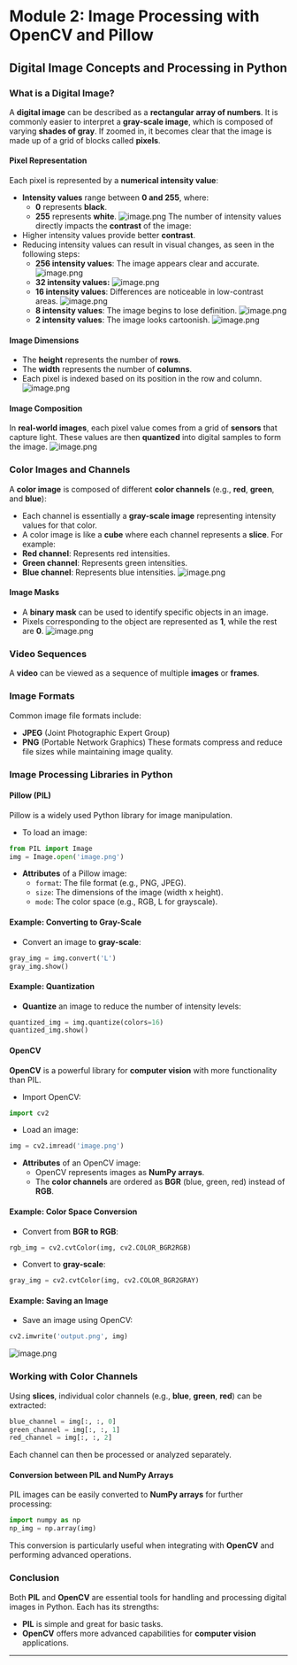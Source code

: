

# Module 2: Image Processing with OpenCV and Pillow
## Digital Image Concepts and Processing in Python
### What is a Digital Image?
A **digital image** can be described as a **rectangular array of numbers**. It is commonly easier to interpret a **gray-scale image**, which is composed of varying **shades of gray**. If zoomed in, it becomes clear that the image is made up of a grid of blocks called **pixels**.
#### Pixel Representation
Each pixel is represented by a **numerical intensity value**:
- **Intensity values** range between **0 and 255**, where:
	- **0** represents **black**.
	- **255** represents **white**.
![image.png](https://prod-files-secure.s3.us-west-2.amazonaws.com/03e82b26-cccb-4906-bb56-adabcbdc0655/fa1bb4aa-313a-44c2-a7b3-7fa4a8432b08/image.png?X-Amz-Algorithm=AWS4-HMAC-SHA256&X-Amz-Content-Sha256=UNSIGNED-PAYLOAD&X-Amz-Credential=ASIAZI2LB4662Z4G3VAG%2F20250206%2Fus-west-2%2Fs3%2Faws4_request&X-Amz-Date=20250206T122953Z&X-Amz-Expires=3600&X-Amz-Security-Token=IQoJb3JpZ2luX2VjEEQaCXVzLXdlc3QtMiJHMEUCIBPSOkxEKrxPPpYb0zm9DYvwOi70JWOiIMuoy%2FrLmUOrAiEA2rw7BiLmT7oUZAWk5ih%2BoE1s652x%2F5cKe7%2BQxfP%2Buygq%2FwMIXRAAGgw2Mzc0MjMxODM4MDUiDArs%2FGrA0aPnqvBXsSrcA%2BCkGNfv%2B3pzIk1V%2FHWt5Sai3Xk4i6DDZ9OUg%2BN6Xtn9mwk1ie1iU6uyRPRyv%2FduMrPrzK1QVGm5IW2E5i48Z4O7pW7RoGzr0oUcPti0XW%2FEEg36kCMdn2aWVctD2MWcr%2BK03lwzp1flipCZX0AHmVlVMedtH0Zxn3CKjVlEgsx5dGlmrARRMLlkrPzx6DJX39muNn28HQQWoRmb9tXTc0g1V4HVa8IXL3ilqSoeUr%2B9mQGKgmK%2Fyd5SVE6BaCvlpAU9g2DO%2F09pzm3OxNVhdyENVKaY2868a0UUcD2Q3V2KvB%2BjCw5ersF6S%2FYtSS1clUKsgg6%2BkdbN3JvjgXUWDbem%2FJ2kVLx9DlaHcpWfOnMD%2FCW8lzKta1F8WWDWdWfrXfU05dw5eTIIm8U3RzJkw674AA1C3aRXTsvKcIULHBdq88umEfrHxn6e9LV%2BAZgvv5ZieCR9OBx2bz1aFsGVm30xa8uxt5muF2pWvP3yaw82PX0OfqDKNbHvKlGPu3tCp8ml6QHC5TwKpal4GprSIvrjqeUQnRd5EQZXGav0mkHvX%2FJusVME3F2cWugVFehbRyX5ioNwYVj%2Bl7N5AaF3e3VxmbiobKBwM1fsJCPlAOh7FKasFoXIcbfwh3QdMPbDkr0GOqUBEKboH8vfTLMDgRWcvWSFXFm7W6p6RUMTjxLl6n6mC%2Bd1hQfToXUF2g2T0cZG6Syd%2FjkT9x%2Baq0sPTCDKqBuWdmZOEFBTWHUVqFF%2B2jlj0pXbZs%2B%2FYeqLMr2o2AGUggZB1tqQIZ3tCjMIjLmGZArmfdxo9r2dWGcuVFJOl2I981AOMZp2zZGtf20fy2IdU4Yf%2F6RRdoM6xKR4cFiIbiAiDTRlhdtL&X-Amz-Signature=b6c48e4c026951a987cae5a5085327e9f1e427f7cd836759bc255fd9302a3e0d&X-Amz-SignedHeaders=host&x-id=GetObject)
The number of intensity values directly impacts the **contrast** of the image:
- Higher intensity values provide better **contrast**.
- Reducing intensity values can result in visual changes, as seen in the following steps:
	- **256 intensity values**: The image appears clear and accurate.
![image.png](https://prod-files-secure.s3.us-west-2.amazonaws.com/03e82b26-cccb-4906-bb56-adabcbdc0655/0de7dfb4-99dc-4b87-8932-5165b3c3b775/image.png?X-Amz-Algorithm=AWS4-HMAC-SHA256&X-Amz-Content-Sha256=UNSIGNED-PAYLOAD&X-Amz-Credential=ASIAZI2LB466TTPTYKJS%2F20250206%2Fus-west-2%2Fs3%2Faws4_request&X-Amz-Date=20250206T122953Z&X-Amz-Expires=3600&X-Amz-Security-Token=IQoJb3JpZ2luX2VjEEQaCXVzLXdlc3QtMiJHMEUCIQC0LFPBn%2BRAXRhd3ru5GKLMTxG0bkOZ5LyaQ6kx1YN2GgIgATjEt9GEswBCXX3KpC463jNF8DV9%2FUnaheMATY4ueXQq%2FwMIXRAAGgw2Mzc0MjMxODM4MDUiDHEMnCn%2B55mpR7tXXircA209%2BwMxXtoC8gMfZczdm5eLkhXCdHtSF6wnIBj9L2uJFDDhyK4axO1Uqd%2Fu3XEpCliJ80a%2BFYOde9o89yFGyK3igwXSWpyM0XbwNM%2BRaUGt%2BJU7H4EUh6upuDjhhwoeSvwcYTtRM5%2BTzbEvWdmmZw9Z01dJIqEa2TXNrb5CUNU115MqsZ8NzFi%2BlgoxxuMH0WM%2BUgkHHt4iKqjYZT3imKHcLwo2pToCRuTcH6jphqHLO%2FTRJAuk17BoFkpDXrsOCo5Zr2fmDUnCOq0bISHSt1g5xYbE3wUgNPp6WBoCWDE0po6plsuBUUaqubgKt4yWe8x0H6pqO9pgotMu%2Bd45AOy9bcIUkJ66U5oCCN5RjoQw%2F1a%2FCnY84Msup8n71Qh70kdiAm%2B%2FkS5qRLPmKm1GtoHnovicoiTuvgIXXiVIz826acpdyJPCbbPu%2Bf%2Bsrs%2BU2xoaX5yFyNODyWVb69YzFwkyqJWF7q6P73aacVAq0iyg%2FTYAX6uCpJkJ%2Bkj6Nzqy95ekWdd1OIpzeOdltWtM%2BH5Aa7nLkdkoFtRFjIfBltTk55OUABGtcOrJviSbCkEp6tF56rU5gjlDGFHtzQndZ8XpnpmrJ2SP6vKBSzldZS7jSzi2k7ACTuNdauFcMNnDkr0GOqUB%2FRMUDtRQ8XZw0Bft%2B3PfEd83zyWBgxOfYe4IketzQC%2Bvxpxv912a3DNvQ0xQbcQmjNgrfNxdHUt4zibLeAZWCIQ40Kpl3AHsl2nNBzqKzHo4qBSh%2FA3XJE1g2%2FBwQ2sV42OlXsbo6lfZo0wiVZcGtxppa3izDA0zrnxbIFAXwbd1wxx8zMhlxtXnkufhtuc%2BzrBfU02k3OAVxNbhkl%2BFxnVFUiVj&X-Amz-Signature=fc7de23ad4ec5b0defee948e1b65bb40375510f25726e8f908e961e5cd62e920&X-Amz-SignedHeaders=host&x-id=GetObject)
	- **32 intensity values:**
![image.png](https://prod-files-secure.s3.us-west-2.amazonaws.com/03e82b26-cccb-4906-bb56-adabcbdc0655/7eb81f08-b190-4c5a-ba2b-2a498a15b2c4/image.png?X-Amz-Algorithm=AWS4-HMAC-SHA256&X-Amz-Content-Sha256=UNSIGNED-PAYLOAD&X-Amz-Credential=ASIAZI2LB466TTPTYKJS%2F20250206%2Fus-west-2%2Fs3%2Faws4_request&X-Amz-Date=20250206T122953Z&X-Amz-Expires=3600&X-Amz-Security-Token=IQoJb3JpZ2luX2VjEEQaCXVzLXdlc3QtMiJHMEUCIQC0LFPBn%2BRAXRhd3ru5GKLMTxG0bkOZ5LyaQ6kx1YN2GgIgATjEt9GEswBCXX3KpC463jNF8DV9%2FUnaheMATY4ueXQq%2FwMIXRAAGgw2Mzc0MjMxODM4MDUiDHEMnCn%2B55mpR7tXXircA209%2BwMxXtoC8gMfZczdm5eLkhXCdHtSF6wnIBj9L2uJFDDhyK4axO1Uqd%2Fu3XEpCliJ80a%2BFYOde9o89yFGyK3igwXSWpyM0XbwNM%2BRaUGt%2BJU7H4EUh6upuDjhhwoeSvwcYTtRM5%2BTzbEvWdmmZw9Z01dJIqEa2TXNrb5CUNU115MqsZ8NzFi%2BlgoxxuMH0WM%2BUgkHHt4iKqjYZT3imKHcLwo2pToCRuTcH6jphqHLO%2FTRJAuk17BoFkpDXrsOCo5Zr2fmDUnCOq0bISHSt1g5xYbE3wUgNPp6WBoCWDE0po6plsuBUUaqubgKt4yWe8x0H6pqO9pgotMu%2Bd45AOy9bcIUkJ66U5oCCN5RjoQw%2F1a%2FCnY84Msup8n71Qh70kdiAm%2B%2FkS5qRLPmKm1GtoHnovicoiTuvgIXXiVIz826acpdyJPCbbPu%2Bf%2Bsrs%2BU2xoaX5yFyNODyWVb69YzFwkyqJWF7q6P73aacVAq0iyg%2FTYAX6uCpJkJ%2Bkj6Nzqy95ekWdd1OIpzeOdltWtM%2BH5Aa7nLkdkoFtRFjIfBltTk55OUABGtcOrJviSbCkEp6tF56rU5gjlDGFHtzQndZ8XpnpmrJ2SP6vKBSzldZS7jSzi2k7ACTuNdauFcMNnDkr0GOqUB%2FRMUDtRQ8XZw0Bft%2B3PfEd83zyWBgxOfYe4IketzQC%2Bvxpxv912a3DNvQ0xQbcQmjNgrfNxdHUt4zibLeAZWCIQ40Kpl3AHsl2nNBzqKzHo4qBSh%2FA3XJE1g2%2FBwQ2sV42OlXsbo6lfZo0wiVZcGtxppa3izDA0zrnxbIFAXwbd1wxx8zMhlxtXnkufhtuc%2BzrBfU02k3OAVxNbhkl%2BFxnVFUiVj&X-Amz-Signature=98a5618a1172ba5858e5adf4d09440124f8c5dbe1b3b5e7c95610ec824efadf0&X-Amz-SignedHeaders=host&x-id=GetObject)
	- **16 intensity values**: Differences are noticeable in low-contrast areas.
![image.png](https://prod-files-secure.s3.us-west-2.amazonaws.com/03e82b26-cccb-4906-bb56-adabcbdc0655/6bf56d44-9a14-4b7b-98c2-1f00b8630f0c/image.png?X-Amz-Algorithm=AWS4-HMAC-SHA256&X-Amz-Content-Sha256=UNSIGNED-PAYLOAD&X-Amz-Credential=ASIAZI2LB466TTPTYKJS%2F20250206%2Fus-west-2%2Fs3%2Faws4_request&X-Amz-Date=20250206T122953Z&X-Amz-Expires=3600&X-Amz-Security-Token=IQoJb3JpZ2luX2VjEEQaCXVzLXdlc3QtMiJHMEUCIQC0LFPBn%2BRAXRhd3ru5GKLMTxG0bkOZ5LyaQ6kx1YN2GgIgATjEt9GEswBCXX3KpC463jNF8DV9%2FUnaheMATY4ueXQq%2FwMIXRAAGgw2Mzc0MjMxODM4MDUiDHEMnCn%2B55mpR7tXXircA209%2BwMxXtoC8gMfZczdm5eLkhXCdHtSF6wnIBj9L2uJFDDhyK4axO1Uqd%2Fu3XEpCliJ80a%2BFYOde9o89yFGyK3igwXSWpyM0XbwNM%2BRaUGt%2BJU7H4EUh6upuDjhhwoeSvwcYTtRM5%2BTzbEvWdmmZw9Z01dJIqEa2TXNrb5CUNU115MqsZ8NzFi%2BlgoxxuMH0WM%2BUgkHHt4iKqjYZT3imKHcLwo2pToCRuTcH6jphqHLO%2FTRJAuk17BoFkpDXrsOCo5Zr2fmDUnCOq0bISHSt1g5xYbE3wUgNPp6WBoCWDE0po6plsuBUUaqubgKt4yWe8x0H6pqO9pgotMu%2Bd45AOy9bcIUkJ66U5oCCN5RjoQw%2F1a%2FCnY84Msup8n71Qh70kdiAm%2B%2FkS5qRLPmKm1GtoHnovicoiTuvgIXXiVIz826acpdyJPCbbPu%2Bf%2Bsrs%2BU2xoaX5yFyNODyWVb69YzFwkyqJWF7q6P73aacVAq0iyg%2FTYAX6uCpJkJ%2Bkj6Nzqy95ekWdd1OIpzeOdltWtM%2BH5Aa7nLkdkoFtRFjIfBltTk55OUABGtcOrJviSbCkEp6tF56rU5gjlDGFHtzQndZ8XpnpmrJ2SP6vKBSzldZS7jSzi2k7ACTuNdauFcMNnDkr0GOqUB%2FRMUDtRQ8XZw0Bft%2B3PfEd83zyWBgxOfYe4IketzQC%2Bvxpxv912a3DNvQ0xQbcQmjNgrfNxdHUt4zibLeAZWCIQ40Kpl3AHsl2nNBzqKzHo4qBSh%2FA3XJE1g2%2FBwQ2sV42OlXsbo6lfZo0wiVZcGtxppa3izDA0zrnxbIFAXwbd1wxx8zMhlxtXnkufhtuc%2BzrBfU02k3OAVxNbhkl%2BFxnVFUiVj&X-Amz-Signature=d633af97a5fe0bee7da46ef42e4dc6b5a22ad332d09375cf51567fe1aa8f6d6b&X-Amz-SignedHeaders=host&x-id=GetObject)
	- **8 intensity values**: The image begins to lose definition.
![image.png](https://prod-files-secure.s3.us-west-2.amazonaws.com/03e82b26-cccb-4906-bb56-adabcbdc0655/cca05878-ca1a-43e0-8bec-1d146756f9ae/image.png?X-Amz-Algorithm=AWS4-HMAC-SHA256&X-Amz-Content-Sha256=UNSIGNED-PAYLOAD&X-Amz-Credential=ASIAZI2LB466TTPTYKJS%2F20250206%2Fus-west-2%2Fs3%2Faws4_request&X-Amz-Date=20250206T122953Z&X-Amz-Expires=3600&X-Amz-Security-Token=IQoJb3JpZ2luX2VjEEQaCXVzLXdlc3QtMiJHMEUCIQC0LFPBn%2BRAXRhd3ru5GKLMTxG0bkOZ5LyaQ6kx1YN2GgIgATjEt9GEswBCXX3KpC463jNF8DV9%2FUnaheMATY4ueXQq%2FwMIXRAAGgw2Mzc0MjMxODM4MDUiDHEMnCn%2B55mpR7tXXircA209%2BwMxXtoC8gMfZczdm5eLkhXCdHtSF6wnIBj9L2uJFDDhyK4axO1Uqd%2Fu3XEpCliJ80a%2BFYOde9o89yFGyK3igwXSWpyM0XbwNM%2BRaUGt%2BJU7H4EUh6upuDjhhwoeSvwcYTtRM5%2BTzbEvWdmmZw9Z01dJIqEa2TXNrb5CUNU115MqsZ8NzFi%2BlgoxxuMH0WM%2BUgkHHt4iKqjYZT3imKHcLwo2pToCRuTcH6jphqHLO%2FTRJAuk17BoFkpDXrsOCo5Zr2fmDUnCOq0bISHSt1g5xYbE3wUgNPp6WBoCWDE0po6plsuBUUaqubgKt4yWe8x0H6pqO9pgotMu%2Bd45AOy9bcIUkJ66U5oCCN5RjoQw%2F1a%2FCnY84Msup8n71Qh70kdiAm%2B%2FkS5qRLPmKm1GtoHnovicoiTuvgIXXiVIz826acpdyJPCbbPu%2Bf%2Bsrs%2BU2xoaX5yFyNODyWVb69YzFwkyqJWF7q6P73aacVAq0iyg%2FTYAX6uCpJkJ%2Bkj6Nzqy95ekWdd1OIpzeOdltWtM%2BH5Aa7nLkdkoFtRFjIfBltTk55OUABGtcOrJviSbCkEp6tF56rU5gjlDGFHtzQndZ8XpnpmrJ2SP6vKBSzldZS7jSzi2k7ACTuNdauFcMNnDkr0GOqUB%2FRMUDtRQ8XZw0Bft%2B3PfEd83zyWBgxOfYe4IketzQC%2Bvxpxv912a3DNvQ0xQbcQmjNgrfNxdHUt4zibLeAZWCIQ40Kpl3AHsl2nNBzqKzHo4qBSh%2FA3XJE1g2%2FBwQ2sV42OlXsbo6lfZo0wiVZcGtxppa3izDA0zrnxbIFAXwbd1wxx8zMhlxtXnkufhtuc%2BzrBfU02k3OAVxNbhkl%2BFxnVFUiVj&X-Amz-Signature=a3f122f498caf774fca501837d7363d2b924322d9dee371718ec4c0741e3056a&X-Amz-SignedHeaders=host&x-id=GetObject)
	- **2 intensity values**: The image looks cartoonish.
![image.png](https://prod-files-secure.s3.us-west-2.amazonaws.com/03e82b26-cccb-4906-bb56-adabcbdc0655/12da64d7-6b97-44e0-bc2c-52b9c47ce212/image.png?X-Amz-Algorithm=AWS4-HMAC-SHA256&X-Amz-Content-Sha256=UNSIGNED-PAYLOAD&X-Amz-Credential=ASIAZI2LB466TTPTYKJS%2F20250206%2Fus-west-2%2Fs3%2Faws4_request&X-Amz-Date=20250206T122953Z&X-Amz-Expires=3600&X-Amz-Security-Token=IQoJb3JpZ2luX2VjEEQaCXVzLXdlc3QtMiJHMEUCIQC0LFPBn%2BRAXRhd3ru5GKLMTxG0bkOZ5LyaQ6kx1YN2GgIgATjEt9GEswBCXX3KpC463jNF8DV9%2FUnaheMATY4ueXQq%2FwMIXRAAGgw2Mzc0MjMxODM4MDUiDHEMnCn%2B55mpR7tXXircA209%2BwMxXtoC8gMfZczdm5eLkhXCdHtSF6wnIBj9L2uJFDDhyK4axO1Uqd%2Fu3XEpCliJ80a%2BFYOde9o89yFGyK3igwXSWpyM0XbwNM%2BRaUGt%2BJU7H4EUh6upuDjhhwoeSvwcYTtRM5%2BTzbEvWdmmZw9Z01dJIqEa2TXNrb5CUNU115MqsZ8NzFi%2BlgoxxuMH0WM%2BUgkHHt4iKqjYZT3imKHcLwo2pToCRuTcH6jphqHLO%2FTRJAuk17BoFkpDXrsOCo5Zr2fmDUnCOq0bISHSt1g5xYbE3wUgNPp6WBoCWDE0po6plsuBUUaqubgKt4yWe8x0H6pqO9pgotMu%2Bd45AOy9bcIUkJ66U5oCCN5RjoQw%2F1a%2FCnY84Msup8n71Qh70kdiAm%2B%2FkS5qRLPmKm1GtoHnovicoiTuvgIXXiVIz826acpdyJPCbbPu%2Bf%2Bsrs%2BU2xoaX5yFyNODyWVb69YzFwkyqJWF7q6P73aacVAq0iyg%2FTYAX6uCpJkJ%2Bkj6Nzqy95ekWdd1OIpzeOdltWtM%2BH5Aa7nLkdkoFtRFjIfBltTk55OUABGtcOrJviSbCkEp6tF56rU5gjlDGFHtzQndZ8XpnpmrJ2SP6vKBSzldZS7jSzi2k7ACTuNdauFcMNnDkr0GOqUB%2FRMUDtRQ8XZw0Bft%2B3PfEd83zyWBgxOfYe4IketzQC%2Bvxpxv912a3DNvQ0xQbcQmjNgrfNxdHUt4zibLeAZWCIQ40Kpl3AHsl2nNBzqKzHo4qBSh%2FA3XJE1g2%2FBwQ2sV42OlXsbo6lfZo0wiVZcGtxppa3izDA0zrnxbIFAXwbd1wxx8zMhlxtXnkufhtuc%2BzrBfU02k3OAVxNbhkl%2BFxnVFUiVj&X-Amz-Signature=c3b8b7777ea12133c02883b1fc67c155d91af66d05263ec514e794fc515f2648&X-Amz-SignedHeaders=host&x-id=GetObject)
#### Image Dimensions
- The **height** represents the number of **rows**.
- The **width** represents the number of **columns**.
- Each pixel is indexed based on its position in the row and column.
![image.png](https://prod-files-secure.s3.us-west-2.amazonaws.com/03e82b26-cccb-4906-bb56-adabcbdc0655/ff056335-e79e-4491-b508-30cd45b6c194/image.png?X-Amz-Algorithm=AWS4-HMAC-SHA256&X-Amz-Content-Sha256=UNSIGNED-PAYLOAD&X-Amz-Credential=ASIAZI2LB4662Z4G3VAG%2F20250206%2Fus-west-2%2Fs3%2Faws4_request&X-Amz-Date=20250206T122953Z&X-Amz-Expires=3600&X-Amz-Security-Token=IQoJb3JpZ2luX2VjEEQaCXVzLXdlc3QtMiJHMEUCIBPSOkxEKrxPPpYb0zm9DYvwOi70JWOiIMuoy%2FrLmUOrAiEA2rw7BiLmT7oUZAWk5ih%2BoE1s652x%2F5cKe7%2BQxfP%2Buygq%2FwMIXRAAGgw2Mzc0MjMxODM4MDUiDArs%2FGrA0aPnqvBXsSrcA%2BCkGNfv%2B3pzIk1V%2FHWt5Sai3Xk4i6DDZ9OUg%2BN6Xtn9mwk1ie1iU6uyRPRyv%2FduMrPrzK1QVGm5IW2E5i48Z4O7pW7RoGzr0oUcPti0XW%2FEEg36kCMdn2aWVctD2MWcr%2BK03lwzp1flipCZX0AHmVlVMedtH0Zxn3CKjVlEgsx5dGlmrARRMLlkrPzx6DJX39muNn28HQQWoRmb9tXTc0g1V4HVa8IXL3ilqSoeUr%2B9mQGKgmK%2Fyd5SVE6BaCvlpAU9g2DO%2F09pzm3OxNVhdyENVKaY2868a0UUcD2Q3V2KvB%2BjCw5ersF6S%2FYtSS1clUKsgg6%2BkdbN3JvjgXUWDbem%2FJ2kVLx9DlaHcpWfOnMD%2FCW8lzKta1F8WWDWdWfrXfU05dw5eTIIm8U3RzJkw674AA1C3aRXTsvKcIULHBdq88umEfrHxn6e9LV%2BAZgvv5ZieCR9OBx2bz1aFsGVm30xa8uxt5muF2pWvP3yaw82PX0OfqDKNbHvKlGPu3tCp8ml6QHC5TwKpal4GprSIvrjqeUQnRd5EQZXGav0mkHvX%2FJusVME3F2cWugVFehbRyX5ioNwYVj%2Bl7N5AaF3e3VxmbiobKBwM1fsJCPlAOh7FKasFoXIcbfwh3QdMPbDkr0GOqUBEKboH8vfTLMDgRWcvWSFXFm7W6p6RUMTjxLl6n6mC%2Bd1hQfToXUF2g2T0cZG6Syd%2FjkT9x%2Baq0sPTCDKqBuWdmZOEFBTWHUVqFF%2B2jlj0pXbZs%2B%2FYeqLMr2o2AGUggZB1tqQIZ3tCjMIjLmGZArmfdxo9r2dWGcuVFJOl2I981AOMZp2zZGtf20fy2IdU4Yf%2F6RRdoM6xKR4cFiIbiAiDTRlhdtL&X-Amz-Signature=97ec253fe71b0e7983594c39ba319e6ca05e8d67116ef788603c5bb2cb484b09&X-Amz-SignedHeaders=host&x-id=GetObject)
#### Image Composition
In **real-world images**, each pixel value comes from a grid of **sensors** that capture light. These values are then **quantized** into digital samples to form the image.
![image.png](https://prod-files-secure.s3.us-west-2.amazonaws.com/03e82b26-cccb-4906-bb56-adabcbdc0655/0c721ea0-409b-4d32-b630-a00d6f170d18/image.png?X-Amz-Algorithm=AWS4-HMAC-SHA256&X-Amz-Content-Sha256=UNSIGNED-PAYLOAD&X-Amz-Credential=ASIAZI2LB4662Z4G3VAG%2F20250206%2Fus-west-2%2Fs3%2Faws4_request&X-Amz-Date=20250206T122953Z&X-Amz-Expires=3600&X-Amz-Security-Token=IQoJb3JpZ2luX2VjEEQaCXVzLXdlc3QtMiJHMEUCIBPSOkxEKrxPPpYb0zm9DYvwOi70JWOiIMuoy%2FrLmUOrAiEA2rw7BiLmT7oUZAWk5ih%2BoE1s652x%2F5cKe7%2BQxfP%2Buygq%2FwMIXRAAGgw2Mzc0MjMxODM4MDUiDArs%2FGrA0aPnqvBXsSrcA%2BCkGNfv%2B3pzIk1V%2FHWt5Sai3Xk4i6DDZ9OUg%2BN6Xtn9mwk1ie1iU6uyRPRyv%2FduMrPrzK1QVGm5IW2E5i48Z4O7pW7RoGzr0oUcPti0XW%2FEEg36kCMdn2aWVctD2MWcr%2BK03lwzp1flipCZX0AHmVlVMedtH0Zxn3CKjVlEgsx5dGlmrARRMLlkrPzx6DJX39muNn28HQQWoRmb9tXTc0g1V4HVa8IXL3ilqSoeUr%2B9mQGKgmK%2Fyd5SVE6BaCvlpAU9g2DO%2F09pzm3OxNVhdyENVKaY2868a0UUcD2Q3V2KvB%2BjCw5ersF6S%2FYtSS1clUKsgg6%2BkdbN3JvjgXUWDbem%2FJ2kVLx9DlaHcpWfOnMD%2FCW8lzKta1F8WWDWdWfrXfU05dw5eTIIm8U3RzJkw674AA1C3aRXTsvKcIULHBdq88umEfrHxn6e9LV%2BAZgvv5ZieCR9OBx2bz1aFsGVm30xa8uxt5muF2pWvP3yaw82PX0OfqDKNbHvKlGPu3tCp8ml6QHC5TwKpal4GprSIvrjqeUQnRd5EQZXGav0mkHvX%2FJusVME3F2cWugVFehbRyX5ioNwYVj%2Bl7N5AaF3e3VxmbiobKBwM1fsJCPlAOh7FKasFoXIcbfwh3QdMPbDkr0GOqUBEKboH8vfTLMDgRWcvWSFXFm7W6p6RUMTjxLl6n6mC%2Bd1hQfToXUF2g2T0cZG6Syd%2FjkT9x%2Baq0sPTCDKqBuWdmZOEFBTWHUVqFF%2B2jlj0pXbZs%2B%2FYeqLMr2o2AGUggZB1tqQIZ3tCjMIjLmGZArmfdxo9r2dWGcuVFJOl2I981AOMZp2zZGtf20fy2IdU4Yf%2F6RRdoM6xKR4cFiIbiAiDTRlhdtL&X-Amz-Signature=c7ec0c209ebec843ccb261b71b23dcc21a1e92c0ed657bfa2081c12544517c66&X-Amz-SignedHeaders=host&x-id=GetObject)
### Color Images and Channels
A **color image** is composed of different **color channels** (e.g., **red**, **green**, and **blue**):
- Each channel is essentially a **gray-scale image** representing intensity values for that color.
- A color image is like a **cube** where each channel represents a **slice**.
For example:
- **Red channel**: Represents red intensities.
- **Green channel**: Represents green intensities.
- **Blue channel**: Represents blue intensities.
![image.png](https://prod-files-secure.s3.us-west-2.amazonaws.com/03e82b26-cccb-4906-bb56-adabcbdc0655/c0cc17c9-842f-413f-82e8-f3f44278cf74/image.png?X-Amz-Algorithm=AWS4-HMAC-SHA256&X-Amz-Content-Sha256=UNSIGNED-PAYLOAD&X-Amz-Credential=ASIAZI2LB4662Z4G3VAG%2F20250206%2Fus-west-2%2Fs3%2Faws4_request&X-Amz-Date=20250206T122953Z&X-Amz-Expires=3600&X-Amz-Security-Token=IQoJb3JpZ2luX2VjEEQaCXVzLXdlc3QtMiJHMEUCIBPSOkxEKrxPPpYb0zm9DYvwOi70JWOiIMuoy%2FrLmUOrAiEA2rw7BiLmT7oUZAWk5ih%2BoE1s652x%2F5cKe7%2BQxfP%2Buygq%2FwMIXRAAGgw2Mzc0MjMxODM4MDUiDArs%2FGrA0aPnqvBXsSrcA%2BCkGNfv%2B3pzIk1V%2FHWt5Sai3Xk4i6DDZ9OUg%2BN6Xtn9mwk1ie1iU6uyRPRyv%2FduMrPrzK1QVGm5IW2E5i48Z4O7pW7RoGzr0oUcPti0XW%2FEEg36kCMdn2aWVctD2MWcr%2BK03lwzp1flipCZX0AHmVlVMedtH0Zxn3CKjVlEgsx5dGlmrARRMLlkrPzx6DJX39muNn28HQQWoRmb9tXTc0g1V4HVa8IXL3ilqSoeUr%2B9mQGKgmK%2Fyd5SVE6BaCvlpAU9g2DO%2F09pzm3OxNVhdyENVKaY2868a0UUcD2Q3V2KvB%2BjCw5ersF6S%2FYtSS1clUKsgg6%2BkdbN3JvjgXUWDbem%2FJ2kVLx9DlaHcpWfOnMD%2FCW8lzKta1F8WWDWdWfrXfU05dw5eTIIm8U3RzJkw674AA1C3aRXTsvKcIULHBdq88umEfrHxn6e9LV%2BAZgvv5ZieCR9OBx2bz1aFsGVm30xa8uxt5muF2pWvP3yaw82PX0OfqDKNbHvKlGPu3tCp8ml6QHC5TwKpal4GprSIvrjqeUQnRd5EQZXGav0mkHvX%2FJusVME3F2cWugVFehbRyX5ioNwYVj%2Bl7N5AaF3e3VxmbiobKBwM1fsJCPlAOh7FKasFoXIcbfwh3QdMPbDkr0GOqUBEKboH8vfTLMDgRWcvWSFXFm7W6p6RUMTjxLl6n6mC%2Bd1hQfToXUF2g2T0cZG6Syd%2FjkT9x%2Baq0sPTCDKqBuWdmZOEFBTWHUVqFF%2B2jlj0pXbZs%2B%2FYeqLMr2o2AGUggZB1tqQIZ3tCjMIjLmGZArmfdxo9r2dWGcuVFJOl2I981AOMZp2zZGtf20fy2IdU4Yf%2F6RRdoM6xKR4cFiIbiAiDTRlhdtL&X-Amz-Signature=a3b71bc04ed33a40a66736252df52ea286be4d1dff87fa5395dba2edeb350486&X-Amz-SignedHeaders=host&x-id=GetObject)
#### Image Masks
- A **binary mask** can be used to identify specific objects in an image.
- Pixels corresponding to the object are represented as **1**, while the rest are **0**.
![image.png](https://prod-files-secure.s3.us-west-2.amazonaws.com/03e82b26-cccb-4906-bb56-adabcbdc0655/667eab4d-d19d-4618-81d0-663b6beb002c/image.png?X-Amz-Algorithm=AWS4-HMAC-SHA256&X-Amz-Content-Sha256=UNSIGNED-PAYLOAD&X-Amz-Credential=ASIAZI2LB4662Z4G3VAG%2F20250206%2Fus-west-2%2Fs3%2Faws4_request&X-Amz-Date=20250206T122953Z&X-Amz-Expires=3600&X-Amz-Security-Token=IQoJb3JpZ2luX2VjEEQaCXVzLXdlc3QtMiJHMEUCIBPSOkxEKrxPPpYb0zm9DYvwOi70JWOiIMuoy%2FrLmUOrAiEA2rw7BiLmT7oUZAWk5ih%2BoE1s652x%2F5cKe7%2BQxfP%2Buygq%2FwMIXRAAGgw2Mzc0MjMxODM4MDUiDArs%2FGrA0aPnqvBXsSrcA%2BCkGNfv%2B3pzIk1V%2FHWt5Sai3Xk4i6DDZ9OUg%2BN6Xtn9mwk1ie1iU6uyRPRyv%2FduMrPrzK1QVGm5IW2E5i48Z4O7pW7RoGzr0oUcPti0XW%2FEEg36kCMdn2aWVctD2MWcr%2BK03lwzp1flipCZX0AHmVlVMedtH0Zxn3CKjVlEgsx5dGlmrARRMLlkrPzx6DJX39muNn28HQQWoRmb9tXTc0g1V4HVa8IXL3ilqSoeUr%2B9mQGKgmK%2Fyd5SVE6BaCvlpAU9g2DO%2F09pzm3OxNVhdyENVKaY2868a0UUcD2Q3V2KvB%2BjCw5ersF6S%2FYtSS1clUKsgg6%2BkdbN3JvjgXUWDbem%2FJ2kVLx9DlaHcpWfOnMD%2FCW8lzKta1F8WWDWdWfrXfU05dw5eTIIm8U3RzJkw674AA1C3aRXTsvKcIULHBdq88umEfrHxn6e9LV%2BAZgvv5ZieCR9OBx2bz1aFsGVm30xa8uxt5muF2pWvP3yaw82PX0OfqDKNbHvKlGPu3tCp8ml6QHC5TwKpal4GprSIvrjqeUQnRd5EQZXGav0mkHvX%2FJusVME3F2cWugVFehbRyX5ioNwYVj%2Bl7N5AaF3e3VxmbiobKBwM1fsJCPlAOh7FKasFoXIcbfwh3QdMPbDkr0GOqUBEKboH8vfTLMDgRWcvWSFXFm7W6p6RUMTjxLl6n6mC%2Bd1hQfToXUF2g2T0cZG6Syd%2FjkT9x%2Baq0sPTCDKqBuWdmZOEFBTWHUVqFF%2B2jlj0pXbZs%2B%2FYeqLMr2o2AGUggZB1tqQIZ3tCjMIjLmGZArmfdxo9r2dWGcuVFJOl2I981AOMZp2zZGtf20fy2IdU4Yf%2F6RRdoM6xKR4cFiIbiAiDTRlhdtL&X-Amz-Signature=ccbfff9ee1dedd8b2514b51ad960d8e9fce2f4a7c0eaa670e7043f9b840c81ba&X-Amz-SignedHeaders=host&x-id=GetObject)
### Video Sequences
A **video** can be viewed as a sequence of multiple **images** or **frames**.
### Image Formats
Common image file formats include:
- **JPEG** (Joint Photographic Expert Group)
- **PNG** (Portable Network Graphics)
These formats compress and reduce file sizes while maintaining image quality.
### Image Processing Libraries in Python
#### Pillow (PIL)
Pillow is a widely used Python library for image manipulation.
- To load an image:
```python
from PIL import Image
img = Image.open('image.png')
```
- **Attributes** of a Pillow image:
	- `format`: The file format (e.g., PNG, JPEG).
	- `size`: The dimensions of the image (width x height).
	- `mode`: The color space (e.g., RGB, L for grayscale).
#### Example: Converting to Gray-Scale
- Convert an image to **gray-scale**:
```python
gray_img = img.convert('L')
gray_img.show()
```
#### Example: Quantization
- **Quantize** an image to reduce the number of intensity levels:
```python
quantized_img = img.quantize(colors=16)
quantized_img.show()
```
#### OpenCV
**OpenCV** is a powerful library for **computer vision** with more functionality than PIL.
- Import OpenCV:
```python
import cv2
```
- Load an image:
```python
img = cv2.imread('image.png')
```
- **Attributes** of an OpenCV image:
	- OpenCV represents images as **NumPy arrays**.
	- The **color channels** are ordered as **BGR** (blue, green, red) instead of **RGB**.
#### Example: Color Space Conversion
- Convert from **BGR to RGB**:
```python
rgb_img = cv2.cvtColor(img, cv2.COLOR_BGR2RGB)
```
- Convert to **gray-scale**:
```python
gray_img = cv2.cvtColor(img, cv2.COLOR_BGR2GRAY)
```
#### Example: Saving an Image
- Save an image using OpenCV:
```python
cv2.imwrite('output.png', img)
```
![image.png](https://prod-files-secure.s3.us-west-2.amazonaws.com/03e82b26-cccb-4906-bb56-adabcbdc0655/25fcc977-54ea-484c-997e-9b6bd016f347/image.png?X-Amz-Algorithm=AWS4-HMAC-SHA256&X-Amz-Content-Sha256=UNSIGNED-PAYLOAD&X-Amz-Credential=ASIAZI2LB4662Z4G3VAG%2F20250206%2Fus-west-2%2Fs3%2Faws4_request&X-Amz-Date=20250206T122953Z&X-Amz-Expires=3600&X-Amz-Security-Token=IQoJb3JpZ2luX2VjEEQaCXVzLXdlc3QtMiJHMEUCIBPSOkxEKrxPPpYb0zm9DYvwOi70JWOiIMuoy%2FrLmUOrAiEA2rw7BiLmT7oUZAWk5ih%2BoE1s652x%2F5cKe7%2BQxfP%2Buygq%2FwMIXRAAGgw2Mzc0MjMxODM4MDUiDArs%2FGrA0aPnqvBXsSrcA%2BCkGNfv%2B3pzIk1V%2FHWt5Sai3Xk4i6DDZ9OUg%2BN6Xtn9mwk1ie1iU6uyRPRyv%2FduMrPrzK1QVGm5IW2E5i48Z4O7pW7RoGzr0oUcPti0XW%2FEEg36kCMdn2aWVctD2MWcr%2BK03lwzp1flipCZX0AHmVlVMedtH0Zxn3CKjVlEgsx5dGlmrARRMLlkrPzx6DJX39muNn28HQQWoRmb9tXTc0g1V4HVa8IXL3ilqSoeUr%2B9mQGKgmK%2Fyd5SVE6BaCvlpAU9g2DO%2F09pzm3OxNVhdyENVKaY2868a0UUcD2Q3V2KvB%2BjCw5ersF6S%2FYtSS1clUKsgg6%2BkdbN3JvjgXUWDbem%2FJ2kVLx9DlaHcpWfOnMD%2FCW8lzKta1F8WWDWdWfrXfU05dw5eTIIm8U3RzJkw674AA1C3aRXTsvKcIULHBdq88umEfrHxn6e9LV%2BAZgvv5ZieCR9OBx2bz1aFsGVm30xa8uxt5muF2pWvP3yaw82PX0OfqDKNbHvKlGPu3tCp8ml6QHC5TwKpal4GprSIvrjqeUQnRd5EQZXGav0mkHvX%2FJusVME3F2cWugVFehbRyX5ioNwYVj%2Bl7N5AaF3e3VxmbiobKBwM1fsJCPlAOh7FKasFoXIcbfwh3QdMPbDkr0GOqUBEKboH8vfTLMDgRWcvWSFXFm7W6p6RUMTjxLl6n6mC%2Bd1hQfToXUF2g2T0cZG6Syd%2FjkT9x%2Baq0sPTCDKqBuWdmZOEFBTWHUVqFF%2B2jlj0pXbZs%2B%2FYeqLMr2o2AGUggZB1tqQIZ3tCjMIjLmGZArmfdxo9r2dWGcuVFJOl2I981AOMZp2zZGtf20fy2IdU4Yf%2F6RRdoM6xKR4cFiIbiAiDTRlhdtL&X-Amz-Signature=3d6105eb33ff716da1ad532ed5ef4e14adb36d68d445e0715ca2a2ab2c44200e&X-Amz-SignedHeaders=host&x-id=GetObject)
### Working with Color Channels
Using **slices**, individual color channels (e.g., **blue**, **green**, **red**) can be extracted:
```python
blue_channel = img[:, :, 0]
green_channel = img[:, :, 1]
red_channel = img[:, :, 2]
```
Each channel can then be processed or analyzed separately.
#### Conversion between PIL and NumPy Arrays
PIL images can be easily converted to **NumPy arrays** for further processing:
```python
import numpy as np
np_img = np.array(img)
```
This conversion is particularly useful when integrating with **OpenCV** and performing advanced operations.
### Conclusion
Both **PIL** and **OpenCV** are essential tools for handling and processing digital images in Python. Each has its strengths:
- **PIL** is simple and great for basic tasks.
- **OpenCV** offers more advanced capabilities for **computer vision** applications.
___


